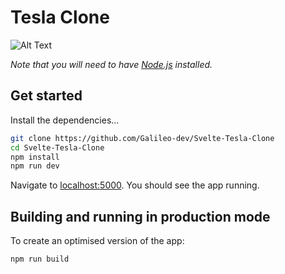 # Tesla Clone



![Alt Text](demo_images\demo.gif)


*Note that you will need to have [Node.js](https://nodejs.org) installed.*


## Get started

Install the dependencies...

```bash
git clone https://github.com/Galileo-dev/Svelte-Tesla-Clone
cd Svelte-Tesla-Clone
npm install
npm run dev
```

Navigate to [localhost:5000](http://localhost:5000). You should see the app running. 

## Building and running in production mode

To create an optimised version of the app:

```bash
npm run build
```

